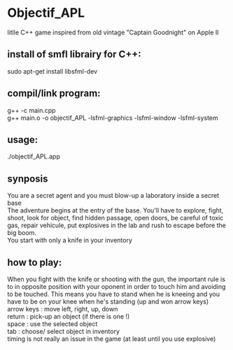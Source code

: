 # Objectif_APL
litlle C++ game inspired from old vintage "Captain Goodnight" on Apple II

## install of smfl librairy for C++:
sudo apt-get install libsfml-dev

## compil/link program:
g++ -c main.cpp  
g++ main.o -o objectif_APL -lsfml-graphics -lsfml-window -lsfml-system

## usage: 
./objectif_APL.app

## synposis
You are a secret agent and you must blow-up a laboratory inside a secret base  
The adventure begins at the entry of the base. You'll have to explore, fight, shoot, look for object, find hidden passage, open doors, be careful of toxic gas, repair vehicule, put explosives in the lab and rush to escape before the big boom.  
You start with only a knife in your inventory

## how to play:
When you fight with the knife or shooting with the gun, the important rule is to in opposite position with your oponent in order to touch him and avoiding to be touched. This means you have to stand when he is kneeing and you have to be on your knee when he's standing (up and won arrow keys)  
arrow keys : move left, right, up, down  
return     : pick-up an object (if there is one !)  
space      : use the selected object  
tab        : choose/ select object in inventory  
timing is not really an issue in the game (at least until you use explosive)
